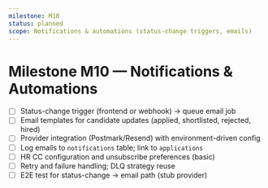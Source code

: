 ```yaml
---
milestone: M10
status: planned
scope: Notifications & automations (status-change triggers, emails)
---
```


# Milestone M10 — Notifications & Automations

- [ ] Status-change trigger (frontend or webhook) → queue email job
- [ ] Email templates for candidate updates (applied, shortlisted, rejected, hired)
- [ ] Provider integration (Postmark/Resend) with environment-driven config
- [ ] Log emails to `notifications` table; link to `applications`
- [ ] HR CC configuration and unsubscribe preferences (basic)
- [ ] Retry and failure handling; DLQ strategy reuse
- [ ] E2E test for status-change → email path (stub provider)
